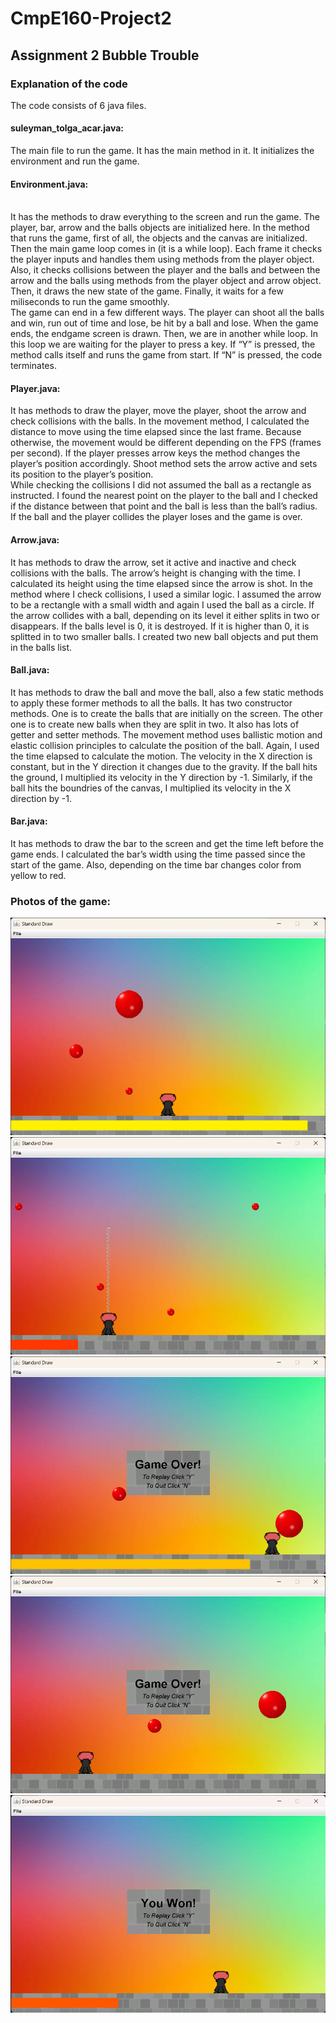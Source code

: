 # CmpE160-Project2
## Assignment 2 Bubble Trouble
### Explanation of the code
The code consists of 6 java files.
#### suleyman_tolga_acar.java:
The main file to run the game. It has the main method in it. It initializes the environment and run the game.
#### Environment.java:
<br/>  It has the methods to draw everything to the screen and run the game. The player, bar, arrow and the balls objects are initialized here. In the method that runs the game, first of all, the objects and the canvas are initialized. Then the main game loop comes in (it is a while loop). Each frame it checks the player inputs and handles them using methods from the player object. Also, it checks collisions between the player and the balls and between the arrow and the balls using methods from the player object and arrow object. Then, it draws the new state of the game. Finally, it waits for a few miliseconds to run the game smoothly.  
  The game can end in a few different ways. The player can shoot all the balls and win, run out of time and lose, be hit by a ball and lose. When the game ends, the endgame screen is drawn. Then, we are in another while loop. In this loop we are waiting for the player to press a key. If “Y” is pressed, the method calls itself and runs the game from start. If “N” is pressed, the code terminates.
#### Player.java:
  It has methods to draw the player, move the player, shoot the arrow and check collisions with the balls. In the movement method, I calculated the distance to move using the time elapsed since the last frame. Because otherwise, the movement would be different depending on the FPS (frames per second). If the player presses arrow keys the method changes the player’s position accordingly. Shoot method sets the arrow active and sets its position to the player’s position.  
  While checking the collisions I did not assumed the ball as a rectangle as instructed. I found the nearest point on the player to the ball and I checked if the distance between that point and the ball is less than the ball’s radius. If the ball and the player collides the player loses and the game is over.
#### Arrow.java:
  It has methods to draw the arrow, set it active and inactive and check collisions with the balls. The arrow’s height is changing with the time. I calculated its height using the time elapsed since the arrow is shot. In the method where I check collisions, I used a similar logic. I assumed the arrow to be a rectangle with a small width and again I used the ball as a circle. If the arrow collides with a ball, depending on its level it either splits in two or disappears. If the balls level is 0, it is destroyed. If it is higher than 0, it is splitted in to two smaller balls. I created two new ball objects and put them in the balls list. 
#### Ball.java:
  It has methods to draw the ball and move the ball, also a few static methods to apply these former methods to all the balls. It has two constructor methods. One is to create the balls that are initially on the screen. The other one is to create new balls when they are split in two. It also has lots of getter and setter methods. The movement method uses ballistic motion and elastic collision principles to calculate the position of the ball. Again, I used the time elapsed to calculate the motion. The velocity in the X direction is constant, but in the Y direction it changes due to the gravity. If the ball hits the ground, I multiplied its velocity in the Y direction by -1. Similarly, if the ball hits the boundries of the canvas, I multiplied its velocity in the X direction by -1. 
#### Bar.java:
  It has methods to draw the bar to the screen and get the time left before the game ends. I calculated the bar’s width using the time passed since the start of the game. Also, depending on the time bar changes color from yellow to red.
### Photos of the game:
![Photo 1](photo1.png)
![Photo 2](photo2.png)
![Photo 3](photo3.png)
![Photo 4](photo4.png)
![Photo 5](photo5.png)
